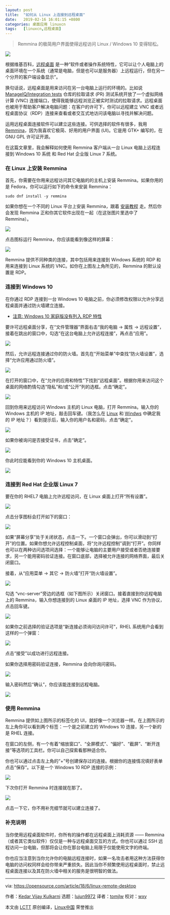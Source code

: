 ```yaml
---
layout: post
title:	"如何从 Linux 上连接到远程桌面"
date:	2019-02-16 16:01:15 +0800 
categories:	桌面应用 linuxcn 
tags:	[linuxcn,远程桌面]
---
```




> 
> Remmina 的极简用户界面使得远程访问 Linux / Windows 10 变得轻松。
> 
> 
> 


![](/Asserts/Images//attachment/album/201902/16/160121nf9iqddx3qdqv7sf.png)


根据维基百科，[远程桌面](https://en.wikipedia.org/wiki/Remote_desktop_software) 是一种“软件或者操作系统特性，它可以让个人电脑上的桌面环境在一个系统（通常是电脑，但是也可以是服务器）上远程运行，但在另一个分开的客户端设备显示”。


换句话说，远程桌面是用来访问在另一台电脑上运行的环境的。比如说 [ManageIQ/Integration tests](https://github.com/ManageIQ/integration_tests) 仓库的拉取请求 (PR) 测试系统开放了一个虚拟网络计算 (VNC) 连接端口，使得我能够远程浏览正被实时测试的拉取请求。远程桌面也被用于帮助客户解决电脑问题：在客户的许可下，你可以远程建立 VNC 或者远程桌面协议（RDP）连接来查看或者交互式地访问该电脑以寻找并解决问题。


运用远程桌面连接软件可以建立这些连接。可供选择的软件有很多，我用 [Remmina](https://www.remmina.org/wp/)，因为我喜欢它极简、好用的用户界面 (UI)。它是用 GTK+ 编写的，在 GNU GPL 许可证开源。


在这篇文章里，我会解释如何使用 Remmina 客户端从一台 Linux 电脑上远程连接到 Windows 10 系统 和 Red Hat 企业版 Linux 7 系统。


### 在 Linux 上安装 Remmina


首先，你需要在你用来远程访问其它电脑的的主机上安装 Remmina。如果你用的是 Fedora，你可以运行如下的命令来安装 Remmina：



```
sudo dnf install -y remmina
```

如果你想在一个不同的 Linux 平台上安装 Remmina，跟着 [安装教程](https://www.tecmint.com/remmina-remote-desktop-sharing-and-ssh-client/) 走。然后你会发现 Remmina 正和你其它软件出现在一起（在这张图片里选中了 Remmina）。


![](/Asserts/Images//attachment/album/201902/16/160139hkltc0ssspl008s8.png)


点击图标运行 Remmina，你应该能看到像这样的屏幕：


![](/Asserts/Images//attachment/album/201902/16/160141p7mo030b1hhmj1nd.png)


Remmina 提供不同种类的连接，其中包括用来连接到 Windows 系统的 RDP 和用来连接到 Linux 系统的 VNC。如你在上图左上角所见的，Remmina 的默认设置是 RDP。


### 连接到 Windows 10


在你通过 RDP 连接到一台 Windows 10 电脑之前，你必须修改权限以允许分享远程桌面并通过防火墙建立连接。


* [注意: Windows 10 家庭版没有列入 RDP 特性](https://superuser.com/questions/1019203/remote-desktop-settings-missing#1019212)


要许可远程桌面分享，在“文件管理器”界面右击“我的电脑 → 属性 → 远程设置”，接着在跳出的窗口中，勾选“在这台电脑上允许远程连接”，再点击“应用”。


![](/Asserts/Images//attachment/album/201902/16/160149y9aaxx7xruof7hge.png)


然后，允许远程连接通过你的防火墙。首先在“开始菜单”中查找“防火墙设置”，选择“允许应用通过防火墙”。


![](/Asserts/Images//attachment/album/201902/16/160154ct91zakd3v7javjd.png)


在打开的窗口中，在“允许的应用和特性”下找到“远程桌面”。根据你用来访问这个桌面的网络酌情勾选“隐私”和/或“公开”列的选框。点击“确定”。


![](/Asserts/Images//attachment/album/201902/16/160159jzzpqqz14qqkoyll.png)


回到你用来远程访问 Windows 主机的 Linux 电脑，打开 Remmina。输入你的 Windows 主机的 IP 地址，敲击回车键。（我怎么在 [Linux](https://opensource.com/article/18/5/how-find-ip-address-linux) 和 [Windws](https://www.groovypost.com/howto/find-windows-10-device-ip-address/) 中确定我的 IP 地址？）看到提示后，输入你的用户名和密码，点击“确定”。


![](/Asserts/Images//attachment/album/201902/16/160204llyvh2h4lh4how28.png)


如果你被询问是否接受证书，点击“确定”。


![](/Asserts/Images//attachment/album/201902/16/160207pb7ppa442avoe3ob.png)


你此时应能看到你的 Windows 10 主机桌面。


![](/Asserts/Images//attachment/album/201902/16/160208zn0728se8c8ad7a7.png)


### 连接到 Red Hat 企业版 Linux 7


要在你的 RHEL7 电脑上允许远程访问，在 Linux 桌面上打开“所有设置”。


![](/Asserts/Images//attachment/album/201902/16/160215f9nm4nw9nbaahpeh.png)


点击分享图标会打开如下的窗口：


![](/Asserts/Images//attachment/album/201902/16/160217ed32r4nbw9wbd9w0.png)


如果“屏幕分享”处于关闭状态，点击一下。一个窗口会弹出，你可以滑动到“打开”的位置。如果你想允许远程控制桌面，将“允许远程控制”调到“打开”。你同样也可以在两种访问选项间选择：一个能够让电脑的主要用户接受或者否绝连接要求，另一个能用密码验证连接。在窗口底部，选择被允许连接的网络界面，最后关闭窗口。


接着，从“应用菜单 → 其它 → 防火墙”打开“防火墙设置”。


![](/Asserts/Images//attachment/album/201902/16/160219ev4kvvbmp73plxm3.png)


勾选 “vnc-server”旁边的选框（如下图所示）关闭窗口。接着直接到你远程电脑上的 Remmina，输入你想连接到的 Linux 桌面的 IP 地址，选择 VNC 作为协议，点击回车键。


![](/Asserts/Images//attachment/album/201902/16/160226iwd2r5wugn703qwd.png)


如果你之前选择的验证选项是“新连接必须询问访问许可”，RHEL 系统用户会看到这样的一个弹窗：


![](/Asserts/Images//attachment/album/201902/16/160229wkgpdsrlk4gbykkz.png)


点击“接受”以成功进行远程连接。


如果你选择用密码验证连接，Remmina 会向你询问密码。


![](/Asserts/Images//attachment/album/201902/16/160232vvv6z26xx69e662b.png)


输入密码然后“确认”，你应该能连接到远程电脑。


![](/Asserts/Images//attachment/album/201902/16/160239eb1ph1e2dy1ihdwb.png)


### 使用 Remmina


Remmina 提供如上图所示的标签化的 UI，就好像一个浏览器一样。在上图所示的左上角你可以看到两个标签：一个是之前建立的 WIndows 10 连接，另一个新的是 RHEL 连接。


在窗口的左侧，有一个有着“缩放窗口”、“全屏模式”、“偏好”、“截屏”、“断开连接”等选项的工具栏。你可以自己探索看那种适合你。


你也可以通过点击左上角的“+”号创建保存过的连接。根据你的连接情况填好表单点击“保存”。以下是一个 Windows 10 RDP 连接的示例：


![](/Asserts/Images//attachment/album/201902/16/160243tgoopvohnohogfjn.png)


下次你打开 Remmina 时连接就在那了。


![](/Asserts/Images//attachment/album/201902/16/160244h022xd6n6l773lo6.png)


点击一下它，你不用补充细节就可以建立连接了。


### 补充说明


当你使用远程桌面软件时，你所有的操作都在远程桌面上消耗资源 —— Remmina（或者其它类似软件）仅仅是一种与远程桌面交互的方式。你也可以通过 SSH 远程访问一台电脑，但那将会让你在那台电脑上局限于仅能使用文字的终端。


你也应当注意到当你允许你的电脑远程连接时，如果一名攻击者用这种方法获得你电脑的访问权同样会给你带来严重损失。因此当你不频繁使用远程桌面时，禁止远程桌面连接以及其在防火墙中相关的服务是很明智的做法。




---


via: <https://opensource.com/article/18/6/linux-remote-desktop>


作者：[Kedar Vijay Kulkarni](https://opensource.com/users/kkulkarn) 选题：[lujun9972](https://github.com/lujun9972) 译者：[tomjlw](https://github.com/tomjlw) 校对：[wxy](https://github.com/wxy)


本文由 [LCTT](https://github.com/LCTT/TranslateProject) 原创编译，[Linux中国](https://linux.cn/) 荣誉推出
